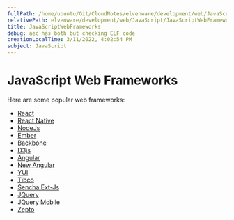 ```yaml
---
fullPath: /home/ubuntu/Git/CloudNotes/elvenware/development/web/JavaScript/JavaScriptWebFrameworks.md
relativePath: elvenware/development/web/JavaScript/JavaScriptWebFrameworks.md
title: JavaScriptWebFrameworks
debug: aec has both but checking ELF code
creationLocalTime: 3/11/2022, 4:02:54 PM
subject: JavaScript
---
```


<!-- toc -->
<!-- tocstop -->

# JavaScript Web Frameworks

Here are some popular web frameworks:

-   [React](https://facebook.github.io/react/)
-   [React Native](https://facebook.github.io/react-native/)
-   [NodeJs](https://nodejs.org/en/)
-   [Ember](https://www.emberjs.com/)
-   [Backbone](http://backbonejs.org/)
-   [D3js](https://d3js.org/)
-   [Angular](https://angularjs.org/)
-   [New Angular](https://angular.io/)
-   [YUI](http://developer.yahoo.com/yui/)
-   [Tibco](http://developer.tibco.com/default.jsp)
-   [Sencha Ext-Js](http://www.sencha.com/products/extjs/)
-   [JQuery](http://jquery.com/)
-   [JQuery Mobile](http://jquerymobile.com/)
-   [Zepto](http://zeptojs.com/)
